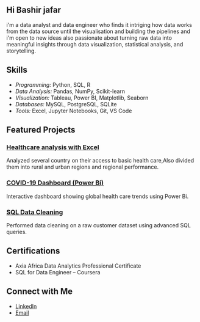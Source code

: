 ## Hi Bashir jafar

i'm a data analyst and data engineer who finds it intriging how data works from the data source until the visualisation and building the pipelines and i'm open to new ideas  also  passionate about turning raw data into meaningful insights through data visualization, statistical analysis, and storytelling.

## Skills
- *Programming:* Python, SQL, R
- *Data Analysis:* Pandas, NumPy, Scikit-learn
- *Visualization:* Tableau, Power BI, Matplotlib, Seaborn
- *Databases:* MySQL, PostgreSQL, SQLite
- *Tools:* Excel, Jupyter Notebooks, Git, VS Code

## Featured Projects
### [Healthcare analysis with Excel](https://github.com/yourusername/healthcare_access_in_africa)
Analyzed several country on their access to basic health care,Also divided them into  rural and urban regions and regional performance.

### [COVID-19 Dashboard (Power Bi)](https://public.powerbi.com/Healthcare_Acess_in_Africa)
Interactive dashboard showing global health care trends using Power Bi.

### [SQL Data Cleaning](https://github.com/jafarayoola/sql-data-cleaning)
Performed data cleaning on a raw customer dataset using advanced SQL queries.

## Certifications
- Axia Africa Data Analytics Professional Certificate
- SQL for Data Engineer – Coursera

## Connect with Me
- [LinkedIn](https://linkedin.com/in/jafar-bashi)
- [Email](mailto:bashir.jafar.a@gmail.com)
<!--
**jafarayoola/jafarayoola** is a ✨ _special_ ✨ repository because its `README.md` (this file) appears on your GitHub profile.

Here are some ideas to get you started:

- 🔭 I’m currently working on ...
- 🌱 I’m currently learning ...
- 👯 I’m looking to collaborate on ...
- 🤔 I’m looking for help with ...
- 💬 Ask me about ...
- 📫 How to reach me: ...
- 😄 Pronouns: ...
- ⚡ Fun fact: ...
-->

